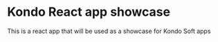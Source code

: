 # Kondo React app showcase

This is a react app that will be used as a showcase for Kondo Soft apps
